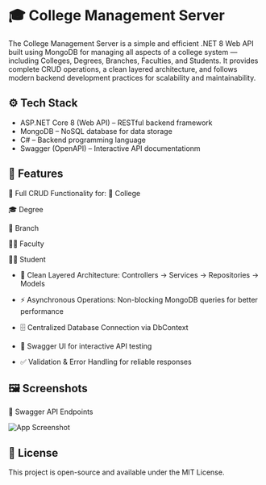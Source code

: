 
# 🎓 College Management Server

The College Management Server is a simple and efficient .NET 8 Web API built using MongoDB for managing all aspects of a college system — including Colleges, Degrees, Branches, Faculties, and Students.
It provides complete CRUD operations, a clean layered architecture, and follows modern backend development practices for scalability and maintainability.


## ⚙️ Tech Stack

- ASP.NET Core 8 (Web API) – RESTful backend framework
- MongoDB – NoSQL database for data storage
- C# – Backend programming language
- Swagger (OpenAPI) – Interactive API documentationm


## 📁 Features

🔹 Full CRUD Functionality for:
🏫 College

🎓 Degree

🌿 Branch

👩‍🏫 Faculty

👨‍🎓 Student

- 🧱 Clean Layered Architecture: Controllers → Services → Repositories → Models

- ⚡ Asynchronous Operations: Non-blocking MongoDB queries for better performance

- 🗄️ Centralized Database Connection via DbContext

- 🧩 Swagger UI for interactive API testing

- ✅ Validation & Error Handling for reliable responses


## 🖼️ Screenshots

🔹 Swagger API Endpoints


![App Screenshot](https://blogger.googleusercontent.com/img/a/AVvXsEjxvJRJGh_n1SHmtZjJW5UAwQDLL-ZUF3HTIR-IkiduVWJmc5RgK9muHEZFrRDHCDkElk6-j751kasSw_8j4Rx8NWQ50nJ4cPXaNHSUJEkvoGJs5pVfIhNRyPgqv7n7TuiP1pmrsJuzCjMVRZDaGj8Mui_FoJ6JTBXq01FjkUYtUqv_NYzfFfXBYW7afqdi)


## 📜 License

This project is open-source and available under the MIT License.

